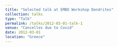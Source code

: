 ```yaml
---
title: "Selected talk at EMBO Workshop Dendrites"
collection: talks
type: "Talk"
permalink: /talks/2012-03-01-talk-1
venue: "Cancelles due to Covid"
date: 2012-03-01
location: "Greece"
---
```


